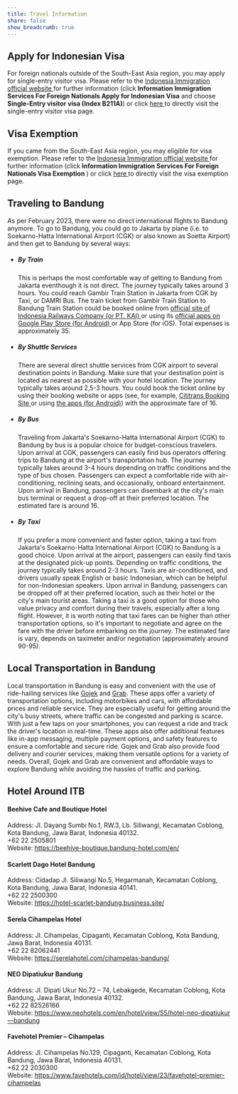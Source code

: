 ```yaml
---
title: Travel Information
share: false
show_breadcrumb: true
---
```


## Apply for Indonesian Visa

<div class="px-3">
    For foreign nationals outside of the South-East Asia region, you may apply for single-entry visitor visa. Please refer to the <a href="https://www.imigrasi.go.id/en/" target="_blank"> Indonesia Immigration official website </a> for further information (click <b>Information <i class="fa-solid fa-caret-right"></i> Immigration Services <i class="fa-solid fa-caret-right"></i> For Foreign Nationals <i class="fa-solid fa-caret-right"></i> Apply for Indonesian Visa</b> and choose <b>Single-Entry visitor visa (Index B211A)</b>) or click <a href="https://www.imigrasi.go.id/en/visa-kunjungan-satu-kali-perjalanan-b211a/" target="_blank"> here </a> to directly visit the single-entry visitor visa page.
</div>

## Visa Exemption

<div class="px-3">
If you came from the South-East Asia region, you may eligible for visa exemption. Please refer to the <a href="https://www.imigrasi.go.id/en/" target="_blank"> Indonesia Immigration official website </a> for further information (click <b>Information <i class="fa-solid fa-caret-right"></i> Immigration Services <i class="fa-solid fa-caret-right"></i> For Foreign Nationals <i class="fa-solid fa-caret-right"></i> Visa Exemption </b>) or click <a href="https://www.imigrasi.go.id/en/bebas-visa-kunjungan/" target="_blank"> here </a> to directly visit the visa exemption page.
</div>

## Traveling to Bandung

<div class="px-3">
As per February 2023, there were no direct international flights to Bandung anymore. To go to Bandung, you could go to Jakarta by plane (i.e. to Soekarno-Hatta International Airport (CGK) or also known as Soetta Airport) and then get to Bandung by several ways:
<ul>
    <li>
    <h5>By Train</h5>
    <p>This is perhaps the most comfortable way of getting to Bandung from Jakarta eventhough it is not direct. The journey typically takes around 3 hours. You could reach Gambir Train Station in Jakarta from CGK by Taxi, or DAMRI Bus. The train ticket from Gambir Train Station to Bandung Train Station could be booked online from <a href="https://booking.kai.id/" target="_blank"> official site of Indonesia Railways Company (or PT. KAI) </a> or using its <a href="https://play.google.com/store/apps/details?id=com.kai.kaiticketing&hl=en" target="_blank"> official apps on Google Play Store (for Android) </a> or App Store (for iOS). Total expenses is approximately <i class="fas fa-euro-sign"></i> 35. 
    <!-- Search for "KAI Access" with the logo as shown below. <img src="/media/kaiaccess.png" width=64 height=64 style="vertical-align:middle;"> -->
    </p> 
    </li>
    <li>
    <h5>By Shuttle Services</h5>
    <p>There are several direct shuttle services from CGK airport to several destination points in Bandung. Make sure that your destination point is located as nearest as possible with your hotel location. The journey typically takes around 2,5-3 hours. You could book the ticket online by using their booking website or apps (see, for example, <a href="https://www.cititrans.co.id/book-now/" target="_blank"> Cititrans Booking Site </a> or using <a href="https://play.google.com/store/apps/details?id=air.com.cititrans.birdev02&hl=en" target="_blank"> the apps (for Android)</a>) with the approximate fare of <i class="fas fa-euro-sign"></i> 16. 
    <!-- Search for "Cititrans" with the logo as shown below. <img src="/media/cititrans.webp" width=64 height=64 style="vertical-align:middle;"> -->
    </p>
    </li>
    <li>
    <h5>By Bus</h5>
    <p>Traveling from Jakarta's Soekarno-Hatta International Airport (CGK) to Bandung by bus is a popular choice for budget-conscious travelers. Upon arrival at CGK, passengers can easily find bus operators offering trips to Bandung at the airport's transportation hub. The journey typically takes around 3-4 hours depending on traffic conditions and the type of bus chosen. Passengers can expect a comfortable ride with air-conditioning, reclining seats, and occasionally, onboard entertainment. Upon arrival in Bandung, passengers can disembark at the city's main bus terminal or request a drop-off at their preferred location. The estimated fare is around <i class="fas fa-euro-sign"></i> 16.</p>
    </li>
    <li>
    <h5>By Taxi</h5>
    <p>If you prefer a more convenient and faster option, taking a taxi from Jakarta's Soekarno-Hatta International Airport (CGK) to Bandung is a good choice. Upon arrival at the airport, passengers can easily find taxis at the designated pick-up points. Depending on traffic conditions, the journey typically takes around 2-3 hours. Taxis are air-conditioned, and drivers usually speak English or basic Indonesian, which can be helpful for non-Indonesian speakers. Upon arrival in Bandung, passengers can be dropped off at their preferred location, such as their hotel or the city's main tourist areas. Taking a taxi is a good option for those who value privacy and comfort during their travels, especially after a long flight. However, it is worth noting that taxi fares can be higher than other transportation options, so it's important to negotiate and agree on the fare with the driver before embarking on the journey. The estimated fare is vary, depends on taximeter and/or negotiation (approximately around <i class="fas fa-euro-sign"></i> 90-95).</p>
    </li>
</ul>
</div>

## Local Transportation in Bandung

<div class="px-3 pb-2">
Local transportation in Bandung is easy and convenient with the use of ride-hailing services like <a href="https://play.google.com/store/apps/details?id=com.gojek.app&hl=en" target="_blank">Gojek</a> and <a href="https://play.google.com/store/apps/details?id=com.grabtaxi.passenger&hl=en" target="_blank">Grab</a>. These apps offer a variety of transportation options, including motorbikes and cars, with affordable prices and reliable service. They are especially useful for getting around the city's busy streets, where traffic can be congested and parking is scarce. With just a few taps on your smartphones, you can request a ride and track the driver's location in real-time. These apps also offer additional features like in-app messaging, multiple payment options, and safety features to ensure a comfortable and secure ride. Gojek and Grab also provide food delivery and courier services, making them versatile options for a variety of needs. Overall, Gojek and Grab are convenient and affordable ways to explore Bandung while avoiding the hassles of traffic and parking.
</div>

## Hotel Around ITB

<div class="px-3 pb-2">
<h4> Beehive Cafe and Boutique Hotel </h4>
Address: Jl. Dayang Sumbi No.1, RW.3, Lb. Siliwangi, Kecamatan Coblong, Kota Bandung, Jawa Barat, Indonesia 40132. <br>
<i class="fa-solid fa-phone"></i> +62 22 2505801 <br>
Website: <a href="https://beehive-boutique.bandung-hotel.com/en/" target="_blank"> https://beehive-boutique.bandung-hotel.com/en/</a>
</div>

<div class="px-3 pb-2">
<h4>Scarlett Dago Hotel Bandung</h4>
Address: Cidadap Jl. Siliwangi No.5, Hegarmanah, Kecamatan Coblong, Kota Bandung, Jawa Barat, Indonesia 40141. <br>
<i class="fa-solid fa-phone"></i> +62 22 2500300 <br>
Website: <a href="https://hotel-scarlet-bandung.business.site/" target="_blank"> https://hotel-scarlet-bandung.business.site/ </a>
</div>

<div class="px-3 pb-2">
<h4>Serela Cihampelas Hotel</h4>
Address: Jl. Cihampelas, Cipaganti, Kecamatan Coblong, Kota Bandung, Jawa Barat, Indonesia 40131. <br>
<i class="fa-solid fa-phone"></i> +62 22 82062441 <br>
Website: <a href="https://serelahotel.com/cihampelas-bandung/" target="_blank"> https://serelahotel.com/cihampelas-bandung/ </a>
</div>

<div class="px-3 pb-2">
<h4>NEO Dipatiukur Bandung</h4>
Address: Jl. Dipati Ukur No.72 – 74, Lebakgede, Kecamatan Coblong, Kota Bandung, Jawa Barat, Indonesia 40132. <br>
<i class="fa-solid fa-phone"></i> +62 22 82526166 <br>
Website: <a href="https://www.neohotels.com/en/hotel/view/55/hotel-neo-dipatiukur—bandung" target="_blank"> https://www.neohotels.com/en/hotel/view/55/hotel-neo-dipatiukur—bandung </a>
</div>

<div class="px-3 pb-2">
<h4>Favehotel Premier – Cihampelas</h4>
Address: Jl. Cihampelas No.129, Cipaganti, Kecamatan Coblong, Kota Bandung, Jawa Barat, Indonesia 40131. <br>
<i class="fa-solid fa-phone"></i> +62 22 2030300 <br>
Website: <a href="https://www.favehotels.com/id/hotel/view/23/favehotel-premier-cihampelas" target="_blank"> https://www.favehotels.com/id/hotel/view/23/favehotel-premier-cihampelas </a>
</div>